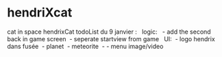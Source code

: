 # hendriXcat
cat in space
hendrixCat todoList du 9 janvier :
   logic:   - add the second back in game screen  - seperate startview from game 
      UI:  - logo hendrix dans fusée  - planet  - meteorite  - - menu image/video
